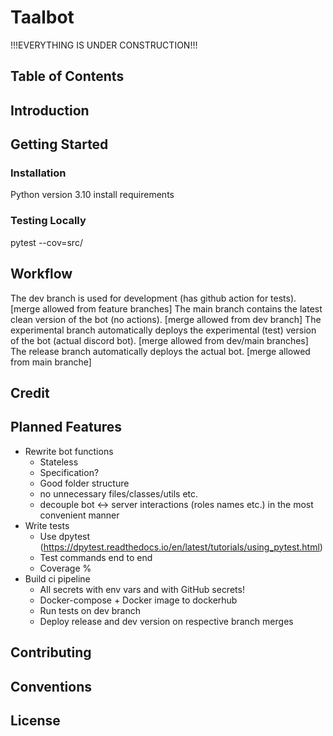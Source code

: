 # Taalbot

!!!EVERYTHING IS UNDER CONSTRUCTION!!!

## Table of Contents

## Introduction

## Getting Started

### Installation

Python version 3.10
    install requirements

### Testing Locally

pytest --cov=src/

## Workflow

The dev branch is used for development (has github action for tests). [merge allowed from feature branches]
The main branch contains the latest clean version of the bot (no actions). [merge allowed from dev branch]
The experimental branch automatically deploys the experimental (test) version of the bot (actual discord bot). [merge allowed from dev/main branches]
The release branch automatically deploys the actual bot. [merge allowed from main branche]

## Credit

## Planned Features

- Rewrite bot functions
  - Stateless
  - Specification?
  - Good folder structure
  - no unnecessary files/classes/utils etc.
  - decouple bot <-> server interactions (roles names etc.) in the most convenient manner
- Write tests
  - Use dpytest (https://dpytest.readthedocs.io/en/latest/tutorials/using_pytest.html)
  - Test commands end to end
  - Coverage %
- Build ci pipeline
  - All secrets with env vars and with GitHub secrets!
  - Docker-compose + Docker image to dockerhub
  - Run tests on dev branch
  - Deploy release and dev version on respective branch merges

## Contributing

## Conventions

## License
